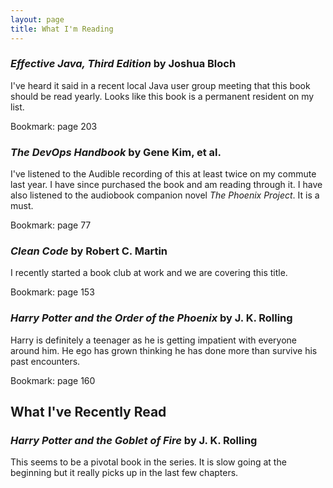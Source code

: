 ```yaml
---
layout: page
title: What I'm Reading
---
```


### *Effective Java, Third Edition* by Joshua Bloch
I've heard it said in a recent local Java user group meeting that this book should be read yearly. Looks like this book is a permanent resident on my list.

Bookmark: page 203

### *The DevOps Handbook* by Gene Kim, et al.
I've listened to the Audible recording of this at least twice on my commute last year. I have since purchased the book and am reading through it. I have also listened to the audiobook companion novel *The Phoenix Project*. It is a must.

Bookmark: page 77

### *Clean Code* by Robert C. Martin
I recently started a book club at work and we are covering this title.

Bookmark: page 153

### *Harry Potter and the Order of the Phoenix* by J. K. Rolling
Harry is definitely a teenager as he is getting impatient with everyone around him. He ego has grown thinking he has done more than survive his past encounters.

Bookmark: page 160

## What I've Recently Read

### *Harry Potter and the Goblet of Fire* by J. K. Rolling
This seems to be a pivotal book in the series. It is slow going at the beginning but it really picks up in the last few chapters.
